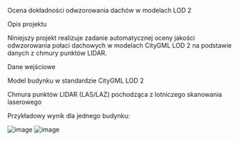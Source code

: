 Ocena dokładności odwzorowania dachów w modelach LOD 2

Opis projektu

Niniejszy projekt realizuje zadanie automatycznej oceny jakości odwzorowania połaci dachowych w modelach CityGML LOD 2 na podstawie danych z chmury punktów LIDAR.

Dane wejściowe

Model budynku w standardzie CityGML LOD 2

Chmura punktów LIDAR (LAS/LAZ) pochodząca z lotniczego skanowania laserowego

Przykładowy wynik dla jednego budynku:

![image](https://github.com/user-attachments/assets/e0b46965-f17f-44b4-bd87-422f957a28a3)
![image](https://github.com/user-attachments/assets/25f84e8a-dafd-4fae-bfb1-d98b99fb360d)
